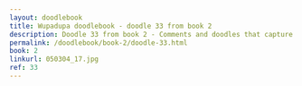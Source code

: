 ```yaml
---
layout: doodlebook
title: Wupadupa doodlebook - doodle 33 from book 2
description: Doodle 33 from book 2 - Comments and doodles that capture the essence of this event  
permalink: /doodlebook/book-2/doodle-33.html
book: 2
linkurl: 050304_17.jpg
ref: 33
---	  
```

																																																																							